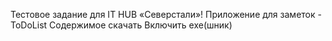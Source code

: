 Тестовое задание для IT HUB «Северстали»!
Приложение для заметок - ToDoList
Содержимое скачать
Включить exe(шник)
